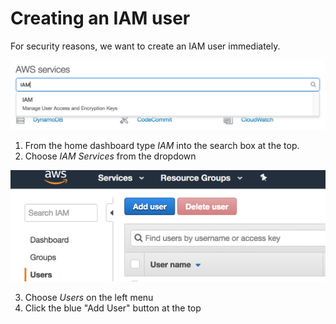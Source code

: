 # Creating an IAM user
For security reasons, we want to create an IAM user immediately.

![Choose IAM](../assets/iam-1.png)

1. From the home dashboard type *IAM* into the search box at the top.
2. Choose *IAM Services* from the dropdown

![Choose User Section](../assets/iam-2.png)

3. Choose *Users* on the left menu
4. Click the blue "Add User" button at the top
<!--stackedit_data:
eyJoaXN0b3J5IjpbLTEwNDAwNjYxOTQsMTQ1MTkwODcyOSw3MT
g1Njg5OTIsLTEyMTA0MzI4LC0xOTc5OTEwMDM5LC03MDA1MzI4
NTUsMTkxNDE4NDk5MCwtMTY0MDkyOTMzNCwyMTA3NDUwNjQ5LD
E1MDY1ODkxNDddfQ==
-->